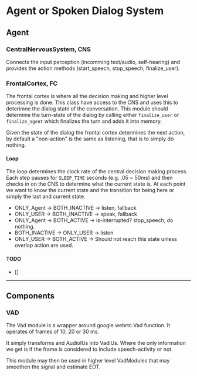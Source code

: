 # Agent or Spoken Dialog System


## Agent


### CentralNervousSystem, CNS

Connects the input perception (incomming text/audio, self-hearing) and provides the action methods (start_speech, stop_speech, finalize_user). 

### FrontalCortex, FC

The frontal cortex is where all the decision making and higher level processing is done. This class have access to the CNS and uses this to deterimne the dialog state of the conversation.  This module should determine the turn-state of the dialog by calling either `finalize_user` or `finalize_agent` which finalizes the turn and adds it into memory.

Given the state of the dialog the frontal cortex determines the next action, by default a "non-action" is the same as listening, that is to simply do nothing.

#### Loop

The loop determines the clock rate of the central decision making process. Each step pauses for `SLEEP_TIME` seconds (e.g. .05 = 50ms) and then checks in on the CNS to determine what the current state is. At each point we want to know the current state and the transition for being here or simply the last and current state.

* ONLY_Agent -> BOTH_INACTIVE -> listen, fallback
* ONLY_USER -> BOTH_INACTIVE -> speak, fallback
* ONLY_Agent -> BOTH_ACTIVE -> is-interrupted? stop_speech, do nothing.
* BOTH_INACTIVE -> ONLY_USER -> listen
* ONLY_USER -> BOTH_ACTIVE -> Should not reach this state unless overlap action are used.


#### TODO

* []




-----------------------------

## Components

###  VAD

The Vad module is a wrapper around google webrtc.Vad function. It operates of frames of 10, 20 or 30 ms. 

It simply transforms and AudioIUs into VadIUs. Where the only information we get is if the frame is
considered to include speech-activity or not.

This module may then be used in higher level VadModules that may smoothen the signal and estimate
EOT.
